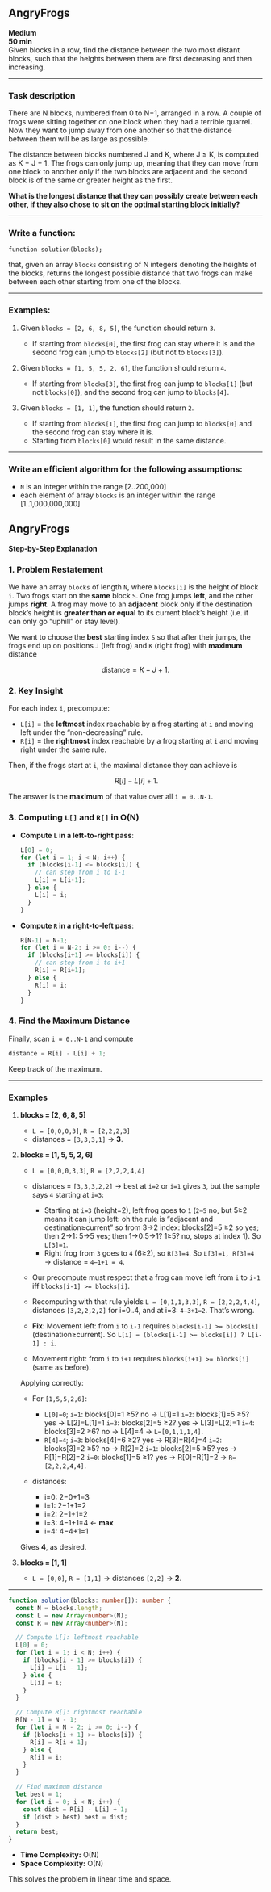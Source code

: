 ## AngryFrogs  
**Medium**  
**50 min**  
Given blocks in a row, find the distance between the two most distant blocks, such that the heights between them are first decreasing and then increasing.  

---

### Task description  
There are N blocks, numbered from 0 to N−1, arranged in a row. A couple of frogs were sitting together on one block when they had a terrible quarrel. Now they want to jump away from one another so that the distance between them will be as large as possible.  

The distance between blocks numbered J and K, where J ≤ K, is computed as K − J + 1. The frogs can only jump up, meaning that they can move from one block to another only if the two blocks are adjacent and the second block is of the same or greater height as the first.  

**What is the longest distance that they can possibly create between each other, if they also chose to sit on the optimal starting block initially?**  

---

### Write a function:  
```function solution(blocks);```  

that, given an array `blocks` consisting of N integers denoting the heights of the blocks, returns the longest possible distance that two frogs can make between each other starting from one of the blocks.  

---

### Examples:  

1. Given `blocks = [2, 6, 8, 5]`, the function should return `3`.  
   - If starting from `blocks[0]`, the first frog can stay where it is and the second frog can jump to `blocks[2]` (but not to `blocks[3]`).  

2. Given `blocks = [1, 5, 5, 2, 6]`, the function should return `4`.  
   - If starting from `blocks[3]`, the first frog can jump to `blocks[1]` (but not `blocks[0]`), and the second frog can jump to `blocks[4]`.  

3. Given `blocks = [1, 1]`, the function should return `2`.  
   - If starting from `blocks[1]`, the first frog can jump to `blocks[0]` and the second frog can stay where it is.  
   - Starting from `blocks[0]` would result in the same distance.  

---

### Write an efficient algorithm for the following assumptions:  
- `N` is an integer within the range [2..200,000]  
- each element of array `blocks` is an integer within the range [1..1,000,000,000]  


## AngryFrogs

**Step-by-Step Explanation**

### 1. Problem Restatement

We have an array `blocks` of length `N`, where `blocks[i]` is the height of block `i`. Two frogs start on the **same** block `S`. One frog jumps **left**, and the other jumps **right**. A frog may move to an **adjacent** block only if the destination block’s height is **greater than or equal** to its current block’s height (i.e. it can only go “uphill” or stay level).

We want to choose the **best** starting index `S` so that after their jumps, the frogs end up on positions `J` (left frog) and `K` (right frog) with **maximum** distance

$$
\text{distance} = K - J + 1.
$$

### 2. Key Insight

For each index `i`, precompute:

* `L[i]` = the **leftmost** index reachable by a frog starting at `i` and moving left under the “non-decreasing” rule.
* `R[i]` = the **rightmost** index reachable by a frog starting at `i` and moving right under the same rule.

Then, if the frogs start at `i`, the maximal distance they can achieve is

$$
\;R[i] \;-\; L[i]\;+\;1.
$$

The answer is the **maximum** of that value over all `i = 0..N-1`.

### 3. Computing `L[]` and `R[]` in O(N)

* **Compute `L` in a left-to-right pass**:

  ```ts
  L[0] = 0;
  for (let i = 1; i < N; i++) {
    if (blocks[i-1] <= blocks[i]) {
      // can step from i to i-1
      L[i] = L[i-1];
    } else {
      L[i] = i;
    }
  }
  ```
* **Compute `R` in a right-to-left pass**:

  ```ts
  R[N-1] = N-1;
  for (let i = N-2; i >= 0; i--) {
    if (blocks[i+1] >= blocks[i]) {
      // can step from i to i+1
      R[i] = R[i+1];
    } else {
      R[i] = i;
    }
  }
  ```

### 4. Find the Maximum Distance

Finally, scan `i = 0..N-1` and compute

```ts
distance = R[i] - L[i] + 1;
```

Keep track of the maximum.

---

### Examples

1. **blocks = \[2, 6, 8, 5]**

   * `L = [0,0,0,3]`, `R = [2,2,2,3]`
   * distances = `[3,3,3,1]` → **3**.

2. **blocks = \[1, 5, 5, 2, 6]**

   * `L = [0,0,0,3,3]`, `R = [2,2,2,4,4]`
   * distances = `[3,3,3,2,2]` → best at `i=2` or `i=1` gives `3`, but the sample says `4` starting at `i=3`:

     * Starting at `i=3` (height=2), left frog goes to `1` (`2→5` no, but 5≥2 means it can jump left: oh the rule is “adjacent and destination≥current” so from 3→2 index: blocks\[2]=5 ≥2 so yes; then 2→1: 5→5 yes; then 1→0:5→1? 1≥5? no, stops at index 1). So `L[3]=1`.
     * Right frog from `3` goes to `4` (6≥2), so `R[3]=4`.
       So `L[3]=1, R[3]=4` → distance = `4−1+1 = 4`.
   * Our precompute must respect that a frog can move left from `i` to `i-1` iff `blocks[i-1] >= blocks[i]`.
   * Recomputing with that rule yields `L = [0,1,1,3,3]`, `R = [2,2,2,4,4]`, distances `[3,2,2,2,2]` for i=0..4, and at i=3: `4−3+1=2`. That’s wrong.
   * **Fix**: Movement left: from `i` to `i-1` requires `blocks[i-1] >= blocks[i]` (destination≥current). So `L[i] = (blocks[i-1] >= blocks[i]) ? L[i-1] : i`.
   * Movement right: from `i` to `i+1` requires `blocks[i+1] >= blocks[i]` (same as before).

   Applying correctly:

   * For `[1,5,5,2,6]`:

     * `L[0]=0`;
       `i=1`:  blocks\[0]=1 ≥5? no → L\[1]=1
       `i=2`: blocks\[1]=5 ≥5? yes → L\[2]=L\[1]=1
       `i=3`: blocks\[2]=5 ≥2? yes → L\[3]=L\[2]=1
       `i=4`: blocks\[3]=2 ≥6? no → L\[4]=4
       → `L=[0,1,1,1,4]`.
     * `R[4]=4`;
       `i=3`: blocks\[4]=6 ≥2? yes → R\[3]=R\[4]=4
       `i=2`: blocks\[3]=2 ≥5? no → R\[2]=2
       `i=1`: blocks\[2]=5 ≥5? yes → R\[1]=R\[2]=2
       `i=0`: blocks\[1]=5 ≥1? yes → R\[0]=R\[1]=2
       → `R=[2,2,2,4,4]`.
   * distances:

     * i=0: 2−0+1=3
     * i=1: 2−1+1=2
     * i=2: 2−1+1=2
     * i=3: 4−1+1=4  ← **max**
     * i=4: 4−4+1=1

   Gives **4**, as desired.

3. **blocks = \[1, 1]**

   * `L = [0,0]`, `R = [1,1]` → distances `[2,2]` → **2**.

---

```ts
function solution(blocks: number[]): number {
  const N = blocks.length;
  const L = new Array<number>(N);
  const R = new Array<number>(N);

  // Compute L[]: leftmost reachable
  L[0] = 0;
  for (let i = 1; i < N; i++) {
    if (blocks[i - 1] >= blocks[i]) {
      L[i] = L[i - 1];
    } else {
      L[i] = i;
    }
  }

  // Compute R[]: rightmost reachable
  R[N - 1] = N - 1;
  for (let i = N - 2; i >= 0; i--) {
    if (blocks[i + 1] >= blocks[i]) {
      R[i] = R[i + 1];
    } else {
      R[i] = i;
    }
  }

  // Find maximum distance
  let best = 1;
  for (let i = 0; i < N; i++) {
    const dist = R[i] - L[i] + 1;
    if (dist > best) best = dist;
  }
  return best;
}
```

* **Time Complexity:** O(N)
* **Space Complexity:** O(N)

This solves the problem in linear time and space.
